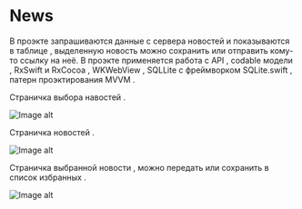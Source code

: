 # News
   В проэкте запрашиваются данные с сервера новостей и показываются в таблице , выделенную новость можно сохранить или отправить кому-то ссылку на неё.
В проэкте применяется работа с API , codable модели , RxSwift и RxCocoa , WKWebView , SQLLite c фреймворком SQLite.swift , патерн проэктирования MVVM .


   Страничка выбора навостей .

![Image alt](https://github.com/EfimenkoAleksandr/News/blob/master/NewsSelectionPage.png)


   Страничка новостей .

![Image alt](https://github.com/EfimenkoAleksandr/News/blob/master/News.png)


   Страничка выбранной новости , можно передать или сохранить в список избранных .

![Image alt](https://github.com/EfimenkoAleksandr/News/blob/master/SelectedArticle.png)
